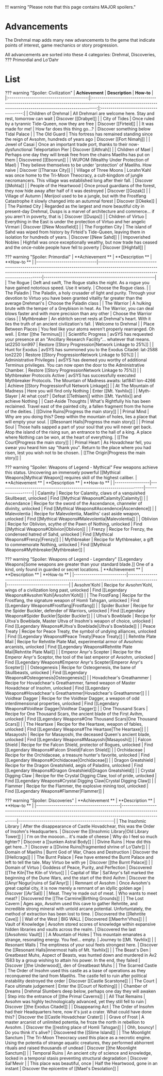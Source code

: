 !!! warning "Please note that this page contains MAJOR spoilers."

# Advancements

The Drehmal map adds many new advancements to the geme that indicate points of interest, game mechanics or story progression.

All advancements are sorted into these 4 categories: Drehmal, Discoveries, ???  Primordial and Lo'Dahr

# List

??? warning "Spoiler: Civilization"
    |              **Achievement**              |                                                                        **Description**                                                                         |               **How-to**               |
    |:-----------------------------------------:|:--------------------------------------------------------------------------------------------------------------------------------------------------------------:|:--------------------------------------:|
    | Children of Drehmal                       | All Drehmari are welcome here. Stay and rest, tomorrow can wait                                                                                                | Discover [[Drabyel]]                       |
    | City of Tides                             | Once ruled by a tyrannic Tide-Queen, now they are free                                                                                                         | Discover [[Firteid]]                       |
    | It was made for me!                       | How far does this thing go...?                                                                                                                                 | Discover something below Tidal Palace  |
    | The Old Guard                             | This fortress has remained standing since the reign of Avsohm, hundreds of years ago                                                                           | Discover [[Fort Nimahj]]                   |
    | Jewel of Casai                            | Once an important trade port, thanks to their now-dysfunctional Teleportation Pier                                                                             | Discover [[Athrah]]                        |
    | Children of Mael                          | Perhaps one day they will break free from the chains Maelihs has put on them                                                                                   | Discovered [[Ebonrun]]                     |
    | WUPOM (Wealthy Under Protection of Mael)  | They believe themselves to be under 'protection' of Maelihs. How naive                                                                                         | Discover [[Tharxax City]]                  |
    | Village of Three Moons                    | Lorahn'Kahl was once home to the Tri-Moon Theocracy, a cult-kingdom  of jungle necromancers. This village was established long after their  fall.              | Discover [[Mohta]]                         |
    | People of the Heartwood                   | Once proud guardians of the forest, they now hide away after half of it was destroyed                                                                          | Discover [[Gozak]]                         |
    | Village of Autumn                         | Merijool used to be a jungle, but with the Frostfang Catastrophe it slowly changed into an autumnal forest                                                     | Discover [[Okeke]]                         |
    | The Painted City                          | Regarded as the largest and more beautiful city in present-day  Drehmal, Dusps is a marvel of architecture and commerce... if you aren't  in poverty, that is  | Discover [[Dusps]]                         |
    | Children of Virtuo                        | Everything in the East is under the protection of Virtuo and her angelic Virmari                                                                               | Discover [[New Mossfield]]                 |
    | The Forgotten City                        | The island of Sahd was wiped from history by Firteid's Tide-Queen, leaving them in isolation for hundreds of years.                                            | Discover [[New Sahd]]                      |
    | Impoverished Nobles                       | Highfall was once exceptionally wealthy, but now trade has ceased and the once-noble people have fell to poverty                                               | Discover [[Highfall]]                      |
	
??? warning "Spoiler: Primordial"
    | **Achievement **              | **Description **                                                                                                                                                                                            | **How-to **                                             |
    |-------------------------------|-------------------------------------------------------------------------------------------------------------------------------------------------------------------------------------------------------------|---------------------------------------------------------|
    | The Rogue                     | Deft and swift, The Rogue stalks the night. As a rogue you have gained notorious speed. Use it wisely.                                                                                                      | Choose the Rogue class.                                 |
    | The Paladin                   | The Paladin, a holy crusader of light and purity. Through your  devotion to Virtuo you have been granted vitality far greater than the  average Drehmari's                                                  | Choose the Paladin class                                |
    | The Warrior                   | A hulking brute with the temper of a Greybison in heat. As The  Warrior, you can deal blows faster and with more precision than any  other                                                                  | Choose the Warrior class                                |
    | Mythbreaker                   | An eldritch secret rests at Drehmal's heart. With it lies the truth of an ancient civilization's fall.                                                                                                      | Welcome to Drehmal                                      |
    | Place Between Places          | You feel like your atoms weren't properly rearranged. Oh well.                                                                                                                                              | Enter [[the Terminus]]                                     |
    | Scientific Progress           | avSYS has requested your presence at an "Ancillary Research Facility"... whatever that means. lat2250 lon997                                                                                                | Restore [[Story Progression|Network Linkage to 25%]]                          |
    | Hunt for Exodus               | avSYS has summoned you to the Exodus Citadel: lat-2588 lon2220                                                                                                                                              | Restore [[Story ProgressionNetwork Linkage to 50%]]                          |
    | Administrative Privileges     | avSYS has deemed you worthy of additional Terminus privileges. You can now open the door to the Administrative Chamber.                                                                                     | Restore [[Story ProgressionNetwork Linkage to 75%]]                          |
    | Mythbreaker Protocols Active  | avSYS has successfully executed Mythbreaker Protocols. The Mountain of Madness awaits: lat1841 lon-4266                                                                                                     | Achieve [[Story ProgressionFull Network Linkage]]                            |
    | At The Mountain of Madness    | Here you will find only Nothing                                                                                                                                                                             | Enter [[Mt. Yavhlix]]                                       |
    | Myth-Slayer                   | At what cost?                                                                                                                                                                                               | Defeat [[Tethlaen]] within [[Mt. Yavhlix]] and achieve Nothing  |
    | Cast-Aside Thoughts           | What's Rightfully his has been reclaimed. Travel east of the painted city, a fallen fragment from the home of the deities.                                                                                  | [[Divine Ruins|Progress the main story]]                                 |
    | Primal Mind                   | Why are you doing this? Deep within the mountain of holes, lies a place that will empty your soul.                                                                                                          | [[Resonant Halls|Progress the main story]]                                 |
    | Primal Soul                   | Those halls sapped a part of your soul that you will never get back.  Atop the island of the rising sun, an entrance to the hall of a king. A  place where Nothing can be won, at the heart of everything.  | [[The Court|Progress the main story]]                                 |
    | Primal Heart                  | As Hovadchear fell, you swear you heard him say "thank you". Return  to the place where you had risen, lest you wish not to be chosen.                                                                      | [[The Origin|Progress the main story]]                                 |
	
??? warning "Spoiler: Weapons of Legend - Mythical"
    Few weapons achieve this status. Uncovering an immensely powerful [[Mythical Weapons|Mythical Weapon]] requires skill of the highest caliber. 
	| **Achievement ** | **Description **                                                         | **How-to **        |
    |------------------|--------------------------------------------------------------------------|--------------------|
    | Calamity         | Recipe for Calamity, claws of a vanquished Skullbeast, unlocked          | Find [[Mythical Weapons#Calamity|Calamity]]      |
    | Ascendance       | Recipe for the sword of the Ascendance, channeler of divinity, unlocked  | Find [[Mythical Weapons#Ascendence|Ascendence]]    |
    | Malevolentia     | Recipe for Malevolentia, Maelihs' cast aside weapon, unlocked            | Find [[Mythical Weapons#Malevolentia|Malevolentia]]  |
    | Oblivion         | Recipe for Oblivion, scythe of the Pawn of Nothing, unlocked             | Find [[Mythical Weapons#Oblivion|Oblivion]]      |
    | Frenzy           | Recipe for Frenzy, the condensed hatred of Sahd, unlocked                | Find [[Mythical Weapons#Frenzy|Frenzy]]        |
    | Mythbreaker      | Recipe for Mythbreaker, a gift to commemorate Nothing, unlocked          | Find [[Mythical Weapons#Mythbreaker|Mythbreaker]]   |

??? warning "Spoiler: Weapons of Legend - Legendary"
    [[Legendary Weapons|Some weapons are greater than your standard blade.]] One of a kind, only found in guarded or secret locations. 
	| **Achievement **          | **Description **                                                                            | **How-to **                    |
    |---------------------------|---------------------------------------------------------------------------------------------|--------------------------------|
    | Avsohm'Kohl               | Recipe for Avsohm'Kohl, wings of a civilization long past, unlocked                         | Find [[Legendary Weapons#Avsohm'Kohl|Avsohm'Kohl]]               |
    | The FrostFang             | Recipe for the Frostfang, the signature weapon of Homli Tahsgan, unlocked                   | Find [[Legendary Weapons#Frostfang|Frostfang]]                  |
    | Spider Bucker             | Recipe for the Spider Buckler, defender of Warriors, unlocked                               | Find [[Legendary Weapons#Spider Buckler|Spider Buckler]]             |
    | Ultva's Bowblade          | Recipe for Ultva's Bowblade, Master Ultva of Insohm's weapon of choice, unlocked            | Find [[Legendary Weapons#Ultva's Bowblade|Ultva's Bowblade]]           |
    | Peace Treaty              | Recipe for Peace Treaty, the symbol of undying alliances, unlocked                          | Find [[Legendary Weapons#Peace Treaty|Peace Treaty]]               |
    | Rehntite Plate Mail       | Recipe for Rehntite Plate Mail, experimental armor of Avsohmic arcanists, unlocked          | Find [[Legendary Weapons#Rehntite Plate Mail|Rehntite Plate Mail]]        |
    | Emperor Anyr's Scepter    | Recipe for the Emperor Anyr's Sceptor, the tool of the last emperor of Avsohm, unlocked     | Find [[Legendary Weapons#Emperor Anyr's Scepter|Emperor Anyr's Scepter]]     |
    | Osteogenesis              | Recipe for Osteogenesis, the bane of Skullbeasts, unlocked                                  | Find [[Legendary Weapons#Osteogenesis|Osteogenesis]]               |
    | Hovadchear's Greathammer  | Recipe for Hovadchear's Greathammer, famed weapon of Master Hovadchear of Insohm, unlocked  | Find [[Legendary Weapons#Hovadchear's Greathammer|Hovadchear's Greathammer]]   |
    | Voidtear Dagger           | Recipe for the Voidtear Dagger, a weapon of odd interdimensional properties, unlocked       | Find [[Legendary Weapons#Voidtear Dagger|Voidtear Dagger]]            |
    | One Thousand Scars        | Recipe for One Thousand Scars, the ancient blade of the First Avihm, unlocked               | Find [[Legendary Weapons#One Thousand Scars|One Thousand Scars]]         |
    | The Heartaxe              | Recipe for the Heartaxe, weapon of fables, unlocked                                         | FInd [[Legendary Weapons#The Heartaxe|The Heartaxe]]               |
    | Masayoshi                 | Recipe for Masayoshi, the deceased Queen's ancient blade, unlocked                          | Find [[Legendary Weapons#Masayoshi|Masayoshi]]                  |
    | Falcon Shield             | Recipe for the Falcon Shield, protector of Rogues, unlocked                                 | Find [[Legendary Weapons#Falcon Shield|Falcon Shield]]              |
    | Orchidaceae               | Recipe for the Orchidaceae, a treasure hunter's favorite, unlocked                          | Find [[Legendary Weapons#Orchidaceae|Orchidaceae]]                |
    | Dragon Greatshield        | Recipe for the Dragon Greatshield, aegis of Paladins, unlocked                              | Find [[Legendary Weapons#Dragon Greatshield|Dragon Greatshield]]         |
    | Crystal Digging Claw      | Recipe for the Crystal Digging Claw, tool of pride, unlocked                                | Find [[Legendary Weapons#Crystal Digging Claw|Crystal Digging Claw]]       |
    | Flammer                   | Recipe for the Flammer, the explosive mining tool, unlocked                                 | Find [[Legendary Weapons#Flammer|Flammer]]                    |
	
??? warning "Spoiler: Discoveries"
    | **Achievement **                          | **Description **                                                                                                                                                                   | **How-to **                                     |
    |-------------------------------------------|------------------------------------------------------------------------------------------------------------------------------------------------------------------------------------|-------------------------------------------------|
    | The Insohmic Library                      | After the disappearance of Castle Hovadchear, this was the Order of Insohm's Headquarters.                                                                                         | Discover the [[Insohmic Library|Old Library Tower]]                  |
    | I'm on the moooon... it's made of cheese  | Why do I feel so much lighter?                                                                                                                                                     | Discover a [[sunken Astral Body]]                   |
    | Divine Ruins                              | How did this get here...?                                                                                                                                                          | Discover a [[Divine Ruins|fragmented shrine of Lo'Dahr]]         |
    | Domain of Maelihs                         | Burnt God of War, Chaos and Destruction                                                                                                                                            | Discover the [[Hellcrags]]                          |
    | The Burnt Palace                          | Few have entered the Burnt Palace and left to tell the tale. May Virtuo be with ye                                                                                                 | Discover [[the Burnt Palace]]                       |
    | Domain of Virtuo                          | Goddess of Peace, Purity, and Perfection                                                                                                                                           | Discovered [[The Kiln|The Kiln of Virtuo]]                   |
    | Capital of War                            | Sal'Anyr's fall marked the beginning of the Dune Wars, and the start of the third Avihm                                                                                            | Discover the [[Anyr'Nogur|ruins of Sal'Anyr]]                  |
    | Remnant of Avsohm                         | Once Avsohm's great capital city, it is now merely a remnant of an idyllic golden age                                                                                              | Discover [[Av'Sal]]                                 |
    | Meat. They're made out of meat.           | Who wants to meet meat?                                                                                                                                                            | Discovered the [[The Carmine|Birthing Grounds]]                 |
    | The Lost Cavern                           | Ages ago, Avsohm used this cave to gather Rehntite, and incredible  strong mineral with untold arcane potential. Unfortuntately, the method  of extraction has been lost to time.  | Discovered the [[Rehntite Cave]]                    |
    | Wall of the West                          | BIG WALL                                                                                                                                                                           | Discovered [[Maerhn'Vhos]]                          |
    | Vault of Knowledge                        | Avsohm stored scores of knowledge within expansive hidden libraries and vaults across the realm.                                                                                   | Discovered the last [[Avsohmic Vault]]              |
    | A Mountain of Holes                       | This mountain emanates a strange, resonating energy. You feel... empty.                                                                                                            | Journey to [[Mt. Yavhlix]]                          |
    | Resonant Walls                            | The emptiness of your soul feels strongest here.                                                                                                                                   | Discover the [[Resonant Halls|innermost halls of Mt. Yavhlix]]      |
    | The Beast's Den                           | Greatbeast Muhs, Aspect of Beasts, was hunted down and murdered in  Av2 1583 by a group wishing to attain his power. In the end, they failed                                       | Discover [[the Underwood]], den of Greatbeast Muhs  |
    | The Scarred Castle                        | The Order of Insohm used this castle as a base of operations as they  reconquered the land from Maelihs. The castle fell to ruin after  political instability destroyed the order  | Discover [[Castle Scarstone]]                       |
    | The Court                                 | Face ultimate judgement                                                                                                                                                            | Enter the [[Court of Nothing]]                      |
    | Chamber of Dreams                         | Drehmal Slumbers deep below, perhaps one day they will awaken                                                                                                                      | Step into the entrance of [[the Primal Caverns]]    |
    | All That Remains                          | Avsohm was highly technologically advanced, yet they still fell to ruin                                                                                                            | Discover [[the Exodus Citadel]]                     |
    | Disappearing Act                          | The Order of Insohm had their Headquarters here, now it's just a crater. What could have done this?                                                                                | Discover the [[Castle Hovadchear Crater]]           |
    | Grave of Frost                            | A master arcanist of unlimited potentia, he froze the north in rebellion to Avsohm.                                                                                                | Discover the [[resting place of Homli Tahsgan]]     |
    | Ohh, bouncy!                              | Do you think it's alive?                                                                                                                                                           | Discovered the [[Slime Island]]                     |
    | The Moonlight Sanctum                     | The Tri-Moon Theocracy used this place as a necrotic engine. Using  the potentia of strange aquatic creatures, they performed abhorrent  rituals and raised thousands of undead    | Discover [[the Moonlight Sanctum]]                  |
    | Temporal Ruins                            | An ancient city of science and knowledge, locked in a temporal stasis preventing structural degradation                                                                            | Discover Sal'Mevir                              |
    | This place was beautiful, once            | Half the Heartwood, gone in an instant                                                                                                                                             | Discover the epicentre of [[Mael's Desolation]]     |
